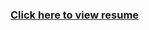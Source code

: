 <h3><a href="https://bhaveshpadave.github.io/bhavesh_resume/" target="_blank">Click here to view resume</a></h3>
